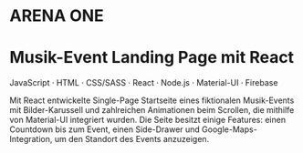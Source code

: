 # ARENA ONE

# Musik-Event Landing Page mit React

JavaScript · HTML · CSS/SASS · React · Node.js · Material-UI · Firebase

Mit React entwickelte Single-Page Startseite eines fiktionalen Musik-Events mit Bilder-Karussell
und zahlreichen Animationen beim Scrollen, die mithilfe von Material-UI integriert wurden.
Die Seite besitzt einige Features: einen Countdown bis zum Event, einen Side-Drawer und
Google-Maps-Integration, um den Standort des Events anzuzeigen.
